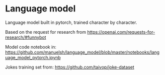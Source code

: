 # Language model

Language model built in pytorch, trained character by character.

Based on the request for research from https://openai.com/requests-for-research/#funnybot

Model code notebook in: https://github.com/manuelsh/language_model/blob/master/notebooks/language_model_pytorch.ipynb

Jokes training set from: https://github.com/taivop/joke-dataset
